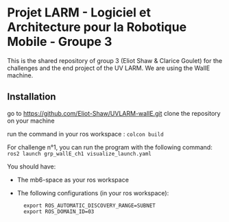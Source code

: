 # Projet LARM - Logiciel et Architecture pour la Robotique Mobile - Groupe 3

This is the shared repository of group 3 (Eliot Shaw & Clarice Goulet) for the challenges and the end project of the UV LARM.
We are using the WallE machine. 


## Installation

go to https://github.com/Eliot-Shaw/UVLARM-wallE.git
clone the repository on your machine

run the command in your ros workspace : `colcon build`

For challenge n°1, you can run the program with the following command: `ros2 launch grp_wallE_ch1 visualize_launch.yaml`

You should have:
* The mb6-space as your ros workspace
* The following configurations (in your ros workspace):

        export ROS_AUTOMATIC_DISCOVERY_RANGE=SUBNET
        export ROS_DOMAIN_ID=03